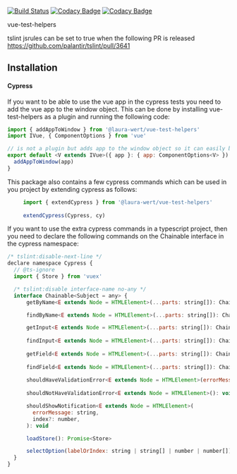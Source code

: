 [![Build Status](https://travis-ci.org/LauraWert/vue-test-helpers.svg?branch=v2)](https://travis-ci.org/LauraWert/vue-test-helpers)
[![Codacy Badge](https://api.codacy.com/project/badge/Grade/b7436afec00b4d6a925a3c2bc4859a08)](https://www.codacy.com/app/LauraWert/vue-test-helpers?utm_source=github.com&amp;utm_medium=referral&amp;utm_content=LauraWert/vue-test-helpers&amp;utm_campaign=Badge_Grade)
[![Codacy Badge](https://api.codacy.com/project/badge/Coverage/b7436afec00b4d6a925a3c2bc4859a08)](https://www.codacy.com/app/LauraWert/vue-test-helpers?utm_source=github.com&utm_medium=referral&utm_content=LauraWert/vue-test-helpers&utm_campaign=Badge_Coverage)

vue-test-helpers

tslint jsrules can be set to true when the following PR is released
https://github.com/palantir/tslint/pull/3641

## Installation
#### Cypress
If you want to be able to use the vue app in the cypress tests you need to add the vue app to the window object. This can
be done by installing vue-test-helpers as a plugin and running the following code:

``` javascript
import { addAppToWindow } from '@laura-wert/vue-test-helpers'
import IVue, { ComponentOptions } from 'vue'

// is not a plugin but adds app to the window object so it can easily be used in cypress tests
export default <V extends IVue>({ app }: { app: ComponentOptions<V> }): void => {
  addAppToWindow(app)
}
```

This package also contains a few cypress commands which can be used in you project by extending cypress as follows:

``` javascript
     import { extendCypress } from '@laura-wert/vue-test-helpers'
     
     extendCypress(Cypress, cy)
``` 

If you want to use the extra cypress commands in a typescript project, then you need to declare the following commands 
on the Chainable interface in the cypress namespace:

``` javascript
/* tslint:disable-next-line */
declare namespace Cypress {
  // @ts-ignore
  import { Store } from 'vuex'

  /* tslint:disable interface-name no-any */
  interface Chainable<Subject = any> {
      getByName<E extends Node = HTMLElement>(...parts: string[]): Chainable<JQuery<E>>

      findByName<E extends Node = HTMLElement>(...parts: string[]): Chainable<JQuery<E>>

      getInput<E extends Node = HTMLElement>(...parts: string[]): Chainable<JQuery<E>>
    
      findInput<E extends Node = HTMLElement>(...parts: string[]): Chainable<JQuery<E>>
      
      getField<E extends Node = HTMLElement>(...parts: string[]): Chainable<JQuery<E>>
          
      findField<E extends Node = HTMLElement>(...parts: string[]): Chainable<JQuery<E>>
            
      shouldHaveValidationError<E extends Node = HTMLElement>(errorMessage: string): void
      
      shouldNotHaveValidationError<E extends Node = HTMLElement>(): void

      shouldShowNotification<E extends Node = HTMLElement>(
        errorMessage: string,
        index?: number,
      ): void

      loadStore(): Promise<Store>

      selectOption(labelOrIndex: string | string[] | number | number[]): void
  }
}
```
